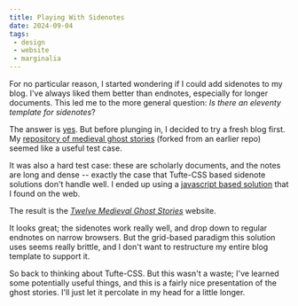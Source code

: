 ```yaml
---
title: Playing With Sidenotes
date: 2024-09-04
tags:
 - design
 - website
 - marginalia
---
```


For no particular reason, I started wondering if I could add sidenotes to my blog. I've always liked them better than endnotes, especially for longer documents. This led me to the more general question: *Is there an eleventy template for sidenotes*?

The answer is [yes](https://eleventufte.netlify.app/). But before plunging in, I decided to try a fresh blog first. My [repository of medieval ghost stories](https://github.com/NinaZumel/TwelveMedievalGhostStories) (forked from an earlier repo) seemed like a useful test case.

It was also a hard test case: these are scholarly documents, and the notes are long and dense -- exactly the case that Tufte-CSS based sidenote solutions don't handle well. I ended up using a [javascript based solution](https://markllobrera.com/posts/sidenotes/) that I found on the web.

The result is the [*Twelve Medieval Ghost Stories*](https://ninazumel.com/TwelveMedievalGhostStories/) website.

It looks great; the sidenotes work really well, and drop down to regular endnotes on narrow browsers. But the grid-based paradigm this solution uses seems really brittle, and I don't want to restructure my entire blog template to support it. 

So back to thinking about Tufte-CSS. But this wasn't a waste; I've learned some potentially useful things, and this is a fairly nice presentation of the ghost stories. I'll just let it percolate in my head for a little longer.